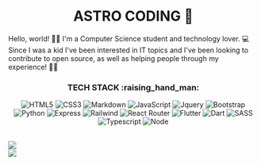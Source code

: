 <h1 align="center">ASTRO CODING 🚀</h1>

Hello, world! 🧑‍🚀 I'm a Computer Science student and technology lover. 💻 Since I was a kid I've been interested in IT topics and I've been looking to contribute to open source, as well as helping people through my experience! 🐱‍🏍
<div align="center">

<h3>TECH STACK :raising_hand_man:</h3>

![HTML5](https://img.shields.io/badge/-HTML5-1a1a1a?style=for-the-badge&logo=HTML5&logoColor=FF2020)
![CSS3](https://img.shields.io/badge/-CSS3-1a1a1a?style=for-the-badge&logo=CSS3&logoColor=FF2020)
![Markdown](http://img.shields.io/badge/-Markdown-1a1a1a?style=for-the-badge&logo=Markdown&logoColor=FF2020)
![JavaScript](https://img.shields.io/badge/-JavaScript-1a1a1a?style=for-the-badge&logo=javascript&logoColor=FF2020)
![Jquery](https://img.shields.io/badge/jQuery-1a1a1a?style=for-the-badge&logo=jquery&logoColor=FF2020)
![Bootstrap](https://img.shields.io/badge/Bootstrap-1a1a1a?style=for-the-badge&logo=bootstrap&logoColor=FF2020)
![Python](https://img.shields.io/badge/Python-1a1a1a?style=for-the-badge&logo=python&logoColor=FF2020)
![Express](https://img.shields.io/badge/Express.js-1a1a1a?style=for-the-badge&logo=express&logoColor=ff2020)
![Railwind](https://img.shields.io/badge/Tailwind_CSS-1a1a1a?style=for-the-badge&logo=tailwind-css&logoColor=ff2020)
![React Router](https://img.shields.io/badge/React_Router-1a1a1a?style=for-the-badge&logo=react-router&logoColor=ff2020)
![Flutter](https://img.shields.io/badge/Flutter-1a1a1a?style=for-the-badge&logo=flutter&logoColor=ff2020)
![Dart](https://img.shields.io/badge/Dart-1a1a1a?style=for-the-badge&logo=dart&logoColor=ff2020)
![SASS](https://img.shields.io/badge/Sass-1a1a1a?style=for-the-badge&logo=sass&logoColor=ff2020)
![Typescript](https://img.shields.io/badge/TypeScript-1a1a1a?style=for-the-badge&logo=typescript&logoColor=ff2020)
![Node](https://img.shields.io/badge/Node.js-1a1a1a?style=for-the-badge&logo=node.js&logoColor=ff2020)
    
</div>

<br/>

<img src="https://github-readme-stats.vercel.app/api?username=codingastro&title_color=FF2020&text_color=FFFFFF&bg_color=1A1A1A&icon_color=FF2020&show_icons=true">
</img>

<br/>
<img src="src/img/hecho-con-amor-desde-perú.svg"></img>
